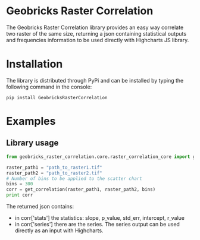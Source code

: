 Geobricks Raster Correlation
====================

The Geobricks Raster Correlation library provides an easy way correlate two raster of the same size, returning a json containing statistical outputs and frequencies information to be used directly with Highcharts JS library.

# Installation

The library is distributed through PyPi and can be installed by typing the following command in the console:
```
pip install GeobricksRasterCorrelation
```
# Examples

## Library usage

```python
from geobricks_raster_correlation.core.raster_correlation_core import get_correlation

raster_path1 = "path_to_raster1.tif"
raster_path2 = "path_to_raster2.tif"
# Number of bins to be applied to the scatter chart
bins = 300
corr = get_correlation(raster_path1, raster_path2, bins)
print corr
```

The returned json contains:
 
 * in corr['stats'] the statistics: slope, p_value, std_err, intercept, r_value
 * in corr['series'] there are the series. The series output can be used directly as an input with Highcharts. 
